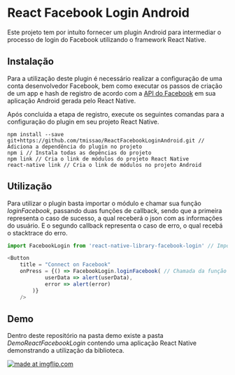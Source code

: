 # React Facebook Login Android
Este projeto tem por intuíto fornecer um plugin Android para intermediar o processo de login do Facebook utilizando o framework React Native.

## Instalação
Para a utilização deste plugin é necessário realizar a configuração de uma conta desenvolvedor Facebook, bem como executar os passos de criação de um app e hash de registro de acordo com a [API do Facebook](https://developers.facebook.com/docs/facebook-login/android) em sua aplicação Android gerada pelo React Native.

Após concluída a etapa de registro, execute os seguintes comandas para a configuração do plugin em seu projeto React Native.

```
npm install --save git+https://github.com/tmissao/ReactFacebookLoginAndroid.git // Adiciona a dependência do plugin no projeto
npm i // Instala todas as depências do projeto 
npm link // Cria o link de módulos do projeto React Native
react-native link // Cria o link de módulos no projeto Android
```

## Utilização
Para utilizar o plugin basta importar o módulo e chamar sua função *loginFacebook*, passando duas funções de callback, sendo que a primeira representa o caso de sucesso, a qual receberá o json com as informações do usuário. E o segundo callback representa o caso de erro, o qual recebá o stacktrace do erro.

``` javascript
import FacebookLogin from 'react-native-library-facebook-login' // Importação do módulo

<Button 
    title = "Connect on Facebook"
    onPress = {() => FacebookLogin.loginFacebook( // Chamada da função de login
            userData => alert(userData),
            error => alert(error)
        )}
    />
```

## Demo
Dentro deste repositório na pasta demo existe a pasta *DemoReactFacebookLogin* contendo uma aplicação React Native demonstrando a utilização da biblioteca.

<a href="https://imgflip.com/gif/1wlfd1"><img src="https://i.imgflip.com/1wlfd1.gif" title="made at imgflip.com"/></a>

